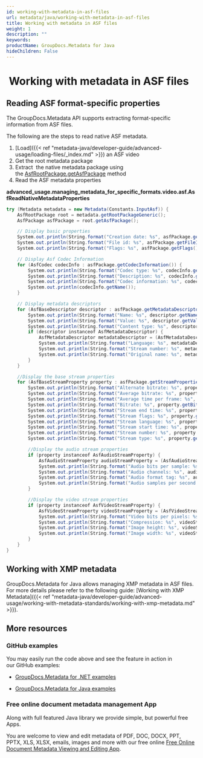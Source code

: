 ```yaml
---
id: working-with-metadata-in-asf-files
url: metadata/java/working-with-metadata-in-asf-files
title: Working with metadata in ASF files
weight: 1
description: ""
keywords: 
productName: GroupDocs.Metadata for Java
hideChildren: False
---
```

#  Working with metadata in ASF files

## Reading ASF format-specific properties

The GroupDocs.Metadata API supports extracting format-specific information from ASF files.

The following are the steps to read native ASF metadata.

1.  [Load]({{< ref "metadata-java/developer-guide/advanced-usage/loading-files/_index.md" >}}) an ASF video
2.  Get the root metadata package
3.  Extract  the native metadata package using the [AsfRootPackage.getAsfPackage](https://apireference.groupdocs.com/metadata/java/com.groupdocs.metadata.core/AsfRootPackage#getAsfPackage()) method
4.  Read the ASF metadata properties

**advanced\_usage.managing\_metadata\_for\_specific\_formats.video.asf.AsfReadNativeMetadataProperties**

```csharp
try (Metadata metadata = new Metadata(Constants.InputAsf)) {
	AsfRootPackage root = metadata.getRootPackageGeneric();
	AsfPackage asfPackage = root.getAsfPackage();

	// Display basic properties
	System.out.println(String.format("Creation date: %s", asfPackage.getCreationDate()));
	System.out.println(String.format("File id: %s", asfPackage.getFileID()));
	System.out.println(String.format("Flags: %s", asfPackage.getFlags()));

	// Display Asf Codec Information
	for (AsfCodec codecInfo : asfPackage.getCodecInformation()) {
		System.out.println(String.format("Codec type: %s", codecInfo.getCodecType()));
		System.out.println(String.format("Description: %s", codecInfo.getDescription()));
		System.out.println(String.format("Codec information: %s", codecInfo.getInformation()));
		System.out.println(codecInfo.getName());
	}

	// Display metadata descriptors
	for (AsfBaseDescriptor descriptor : asfPackage.getMetadataDescriptors()) {
		System.out.println(String.format("Name: %s", descriptor.getName()));
		System.out.println(String.format("Value: %s", descriptor.getValue()));
		System.out.println(String.format("Content type: %s", descriptor.getAsfContentType()));
		if (descriptor instanceof AsfMetadataDescriptor) {
			AsfMetadataDescriptor metadataDescriptor = (AsfMetadataDescriptor) descriptor;
			System.out.println(String.format("Language: %s", metadataDescriptor.getLanguage()));
			System.out.println(String.format("Stream number: %s", metadataDescriptor.getStreamNumber()));
			System.out.println(String.format("Original name: %s", metadataDescriptor.getOriginalName()));
		}
	}

	//Display the base stream properties
	for (AsfBaseStreamProperty property : asfPackage.getStreamProperties()) {
		System.out.println(String.format("Alternate bitrate: %s", property.getAlternateBitrate()));
		System.out.println(String.format("Average bitrate: %s", property.getAverageBitrate()));
		System.out.println(String.format("Average time per frame: %s", property.getAverageTimePerFrame()));
		System.out.println(String.format("Bitrate: %s", property.getBitrate()));
		System.out.println(String.format("Stream end time: %s", property.getEndTime()));
		System.out.println(String.format("Stream flags: %s", property.getFlags()));
		System.out.println(String.format("Stream language: %s", property.getLanguage()));
		System.out.println(String.format("Stream start time: %s", property.getStartTime()));
		System.out.println(String.format("Stream number: %s", property.getStreamNumber()));
		System.out.println(String.format("Stream type: %s", property.getStreamType()));

		//Display the audio stream properties
		if (property instanceof AsfAudioStreamProperty) {
			AsfAudioStreamProperty audioStreamProperty = (AsfAudioStreamProperty) property;
			System.out.println(String.format("Audio bits per sample: %s", audioStreamProperty.getBitsPerSample()));
			System.out.println(String.format("Audio channels: %s", audioStreamProperty.getChannels()));
			System.out.println(String.format("Audio format tag: %s", audioStreamProperty.getFormatTag()));
			System.out.println(String.format("Audio samples per second: %s", audioStreamProperty.getSamplesPerSecond()));
		}

		//Display the video stream properties
		if (property instanceof AsfVideoStreamProperty) {
			AsfVideoStreamProperty videoStreamProperty = (AsfVideoStreamProperty) property;
			System.out.println(String.format("Video bits per pixels: %s", videoStreamProperty.getBitsPerPixels()));
			System.out.println(String.format("Compression: %s", videoStreamProperty.getCompression()));
			System.out.println(String.format("Image height: %s", videoStreamProperty.getImageHeight()));
			System.out.println(String.format("Image width: %s", videoStreamProperty.getImageWidth()));
		}
	}
}
```

## Working with XMP metadata

GroupDocs.Metadata for Java allows managing XMP metadata in ASF files. For more details please refer to the following guide: [Working with XMP Metadata]({{< ref "metadata-java/developer-guide/advanced-usage/working-with-metadata-standards/working-with-xmp-metadata.md" >}}).

## More resources

### GitHub examples

You may easily run the code above and see the feature in action in our GitHub examples:

*   [GroupDocs.Metadata for .NET examples](https://github.com/groupdocs-metadata/GroupDocs.Metadata-for-.NET)
    
*   [GroupDocs.Metadata for Java examples](https://github.com/groupdocs-metadata/GroupDocs.Metadata-for-Java)
    

### Free online document metadata management App

Along with full featured Java library we provide simple, but powerful free Apps.

You are welcome to view and edit metadata of PDF, DOC, DOCX, PPT, PPTX, XLS, XLSX, emails, images and more with our free online [Free Online Document Metadata Viewing and Editing App](https://products.groupdocs.app/metadata).
